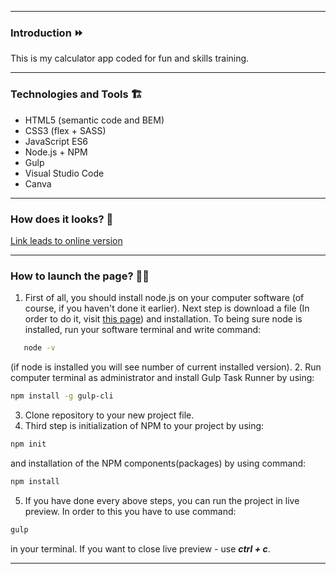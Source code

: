 ***

### Introduction ⏩ 

This is my calculator app coded for fun and skills training.
***

### Technologies and Tools 🏗

* HTML5 (semantic code and BEM)
* CSS3 (flex + SASS)
* JavaScript ES6
* Node.js + NPM
* Gulp
* Visual Studio Code
* Canva

***

### How does it looks? 👀

[Link leads to online version](https://karolchilimoniuk.github.io/Calculator/)
***

### How to launch the page? 🐱‍🏍

1. First of all, you should install node.js on your computer software (of course, if you haven't done it earlier). Next step is download a file (In order to do it, visit [this page](https://nodejs.org/en/)) and installation. To being sure node is installed, run your software terminal and write command:
```sh
   node -v
```
   (if node is installed you will see number of current installed version).
2. Run computer terminal as administrator and install Gulp Task Runner by using:

```sh
npm install -g gulp-cli
```
3. Clone repository to your new project file.
4. Third step is initialization of NPM to your project by using:
```sh
npm init
```
and installation of the NPM components(packages) by using command:
```sh
npm install
```
5. If you have done every above steps, you can run the project in live preview. In order to this you have to use command: 
```sh
gulp
```
in your terminal. 
If you want to close live preview - use ***ctrl + c***.
***
